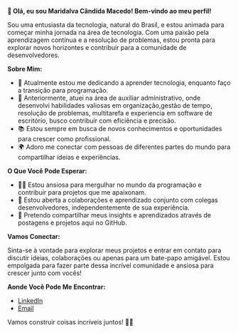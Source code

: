 **👋 Olá, eu sou Maridalva Cândida Macedo! Bem-vindo ao meu perfil!**

Sou uma entusiasta da tecnologia, natural do Brasil, e estou animada para começar minha jornada na área de tecnologia. Com uma paixão pela aprendizagem contínua e a resolução de problemas, estou pronta para explorar novos horizontes e contribuir para a comunidade de desenvolvedores.

**Sobre Mim:**

- 🌱 Atualmente estou me dedicando a aprender tecnologia, enquanto faço a transição para programação.
- 💼 Anteriormente, atuei na área de auxiliar administrativo, onde desenvolvi habilidades valiosas em organização,gestão de tempo, resolução de problemas, multitarefa e experiencia em software de escritório, busco contribuir com eficiência e precisão.
- 📚 Estou sempre em busca de novos conhecimentos e oportunidades para crescer como profissional.
- 🌍 Adoro me conectar com pessoas de diferentes partes do mundo para compartilhar ideias e experiências.

**O Que Você Pode Esperar:**

- 👩‍💻 Estou ansiosa para mergulhar no mundo da programação e contribuir para projetos que me apaixonam.
- 🤝 Estou aberta a colaborações e aprendizado conjunto com colegas desenvolvedores, independentemente de sua experiência.
- 📝 Pretendo compartilhar meus insights e aprendizados através de postagens e projetos aqui no GitHub.

**Vamos Conectar:**

Sinta-se à vontade para explorar meus projetos e entrar em contato para discutir ideias, colaborações ou apenas para um bate-papo amigável. Estou empolgada para fazer parte dessa incrível comunidade e ansiosa para crescer junto com vocês!

**Aonde Você Pode Me Encontrar:**

- [LinkedIn](www.linkedin.com/in/maridalva-cândida-macedo-791062156)
- [Email](maridalvacontato@gmail.com)

Vamos construir coisas incríveis juntos! 💪✨
